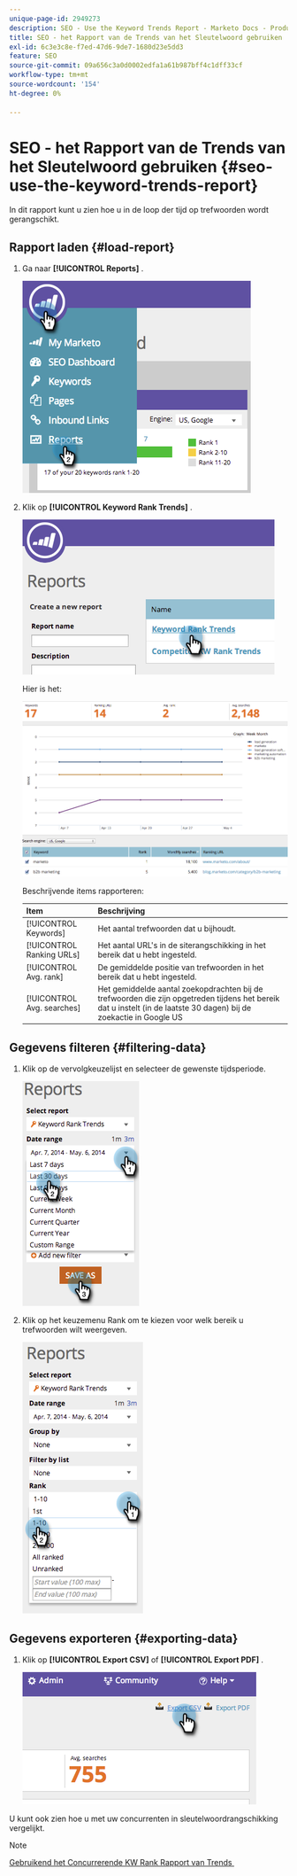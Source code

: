 ```yaml
---
unique-page-id: 2949273
description: SEO - Use the Keyword Trends Report - Marketo Docs - Product Documentation
title: SEO - het Rapport van de Trends van het Sleutelwoord gebruiken
exl-id: 6c3e3c8e-f7ed-47d6-9de7-1680d23e5dd3
feature: SEO
source-git-commit: 09a656c3a0d0002edfa1a61b987bff4c1dff33cf
workflow-type: tm+mt
source-wordcount: '154'
ht-degree: 0%

---
```


# SEO - het Rapport van de Trends van het Sleutelwoord gebruiken {#seo-use-the-keyword-trends-report}

In dit rapport kunt u zien hoe u in de loop der tijd op trefwoorden wordt gerangschikt.

## Rapport laden {#load-report}

1. Ga naar **[!UICONTROL Reports]** .

   ![](assets/image2014-9-18-14-3a12-3a18.png)

1. Klik op **[!UICONTROL Keyword Rank Trends]** .

   ![](assets/image2014-9-18-14-3a13-3a14.png)

   Hier is het:

   ![](assets/image2014-9-18-14-3a13-3a22.png)

   Beschrijvende items rapporteren:

   | Item | Beschrijving |
   |---|---|
   | [!UICONTROL Keywords] | Het aantal trefwoorden dat u bijhoudt. |
   | [!UICONTROL Ranking URLs] | Het aantal URL&#39;s in de siterangschikking in het bereik dat u hebt ingesteld. |
   | [!UICONTROL Avg. rank] | De gemiddelde positie van trefwoorden in het bereik dat u hebt ingesteld. |
   | [!UICONTROL Avg. searches] | Het gemiddelde aantal zoekopdrachten bij de trefwoorden die zijn opgetreden tijdens het bereik dat u instelt (in de laatste 30 dagen) bij de zoekactie in Google US |

## Gegevens filteren {#filtering-data}

1. Klik op de vervolgkeuzelijst en selecteer de gewenste tijdsperiode.

   ![](assets/image2014-9-18-14-3a13-3a40.png)

1. Klik op het keuzemenu Rank om te kiezen voor welk bereik u trefwoorden wilt weergeven.

   ![](assets/image2014-9-18-14-3a13-3a57.png)

## Gegevens exporteren {#exporting-data}

1. Klik op **[!UICONTROL Export CSV]** of **[!UICONTROL Export PDF]** .

   ![](assets/image2014-9-18-14-3a14-3a46.png)

U kunt ook zien hoe u met uw concurrenten in sleutelwoordrangschikking vergelijkt.

>[!NOTE]
>
>[&#x200B; Gebruikend het Concurrerende KW Rank Rapport van Trends &#x200B;](/help/marketo/product-docs/additional-apps/seo/reports/seo-use-the-competitor-kw-trends-report.md)
